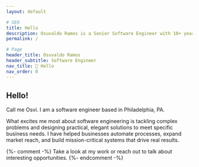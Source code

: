 ```yaml
---
layout: default

# SEO
title: Hello
description: Osuvaldo Ramos is a Senior Software Engineer with 10+ years of experience in TypeScript, JavaScript, Elixir, and C#, specializing in scalable full-stack development.
permalink: /

# Page
header_title: Osuvaldo Ramos
header_subtitle: Software Engineer
nav_title: 👋 Hello
nav_order: 0
---
```


## Hello!

Call me Osvi. I am a software engineer based in Philadelphia, PA.

What excites me most about software engineering is tackling complex problems and designing practical, elegant solutions to meet specific business needs. I have helped businesses automate processes, expand market reach, and build mission-critical systems that drive real results.

{%- comment -%} Take a look at my work or reach out to talk about interesting opportunities. {%- endcomment -%}
